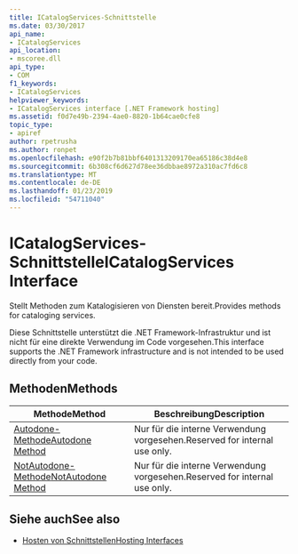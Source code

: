 ```yaml
---
title: ICatalogServices-Schnittstelle
ms.date: 03/30/2017
api_name:
- ICatalogServices
api_location:
- mscoree.dll
api_type:
- COM
f1_keywords:
- ICatalogServices
helpviewer_keywords:
- ICatalogServices interface [.NET Framework hosting]
ms.assetid: f0d7e49b-2394-4ae0-8820-1b64cae0cfe8
topic_type:
- apiref
author: rpetrusha
ms.author: ronpet
ms.openlocfilehash: e90f2b7b81bbf6401313209170ea65186c38d4e8
ms.sourcegitcommit: 6b308cf6d627d78ee36dbbae8972a310ac7fd6c8
ms.translationtype: MT
ms.contentlocale: de-DE
ms.lasthandoff: 01/23/2019
ms.locfileid: "54711040"
---
```

# <a name="icatalogservices-interface"></a><span data-ttu-id="1a1c8-102">ICatalogServices-Schnittstelle</span><span class="sxs-lookup"><span data-stu-id="1a1c8-102">ICatalogServices Interface</span></span>
<span data-ttu-id="1a1c8-103">Stellt Methoden zum Katalogisieren von Diensten bereit.</span><span class="sxs-lookup"><span data-stu-id="1a1c8-103">Provides methods for cataloging services.</span></span>  
  
 <span data-ttu-id="1a1c8-104">Diese Schnittstelle unterstützt die .NET Framework-Infrastruktur und ist nicht für eine direkte Verwendung im Code vorgesehen.</span><span class="sxs-lookup"><span data-stu-id="1a1c8-104">This interface supports the .NET Framework infrastructure and is not intended to be used directly from your code.</span></span>  
  
## <a name="methods"></a><span data-ttu-id="1a1c8-105">Methoden</span><span class="sxs-lookup"><span data-stu-id="1a1c8-105">Methods</span></span>  
  
|<span data-ttu-id="1a1c8-106">Methode</span><span class="sxs-lookup"><span data-stu-id="1a1c8-106">Method</span></span>|<span data-ttu-id="1a1c8-107">Beschreibung</span><span class="sxs-lookup"><span data-stu-id="1a1c8-107">Description</span></span>|  
|------------|-----------------|  
|[<span data-ttu-id="1a1c8-108">Autodone-Methode</span><span class="sxs-lookup"><span data-stu-id="1a1c8-108">Autodone Method</span></span>](../../../../docs/framework/unmanaged-api/hosting/icatalogservices-autodone-method.md)|<span data-ttu-id="1a1c8-109">Nur für die interne Verwendung vorgesehen.</span><span class="sxs-lookup"><span data-stu-id="1a1c8-109">Reserved for internal use only.</span></span>|  
|[<span data-ttu-id="1a1c8-110">NotAutodone-Methode</span><span class="sxs-lookup"><span data-stu-id="1a1c8-110">NotAutodone Method</span></span>](../../../../docs/framework/unmanaged-api/hosting/icatalogservices-notautodone-method.md)|<span data-ttu-id="1a1c8-111">Nur für die interne Verwendung vorgesehen.</span><span class="sxs-lookup"><span data-stu-id="1a1c8-111">Reserved for internal use only.</span></span>|  
  
## <a name="see-also"></a><span data-ttu-id="1a1c8-112">Siehe auch</span><span class="sxs-lookup"><span data-stu-id="1a1c8-112">See also</span></span>
- [<span data-ttu-id="1a1c8-113">Hosten von Schnittstellen</span><span class="sxs-lookup"><span data-stu-id="1a1c8-113">Hosting Interfaces</span></span>](../../../../docs/framework/unmanaged-api/hosting/hosting-interfaces.md)
